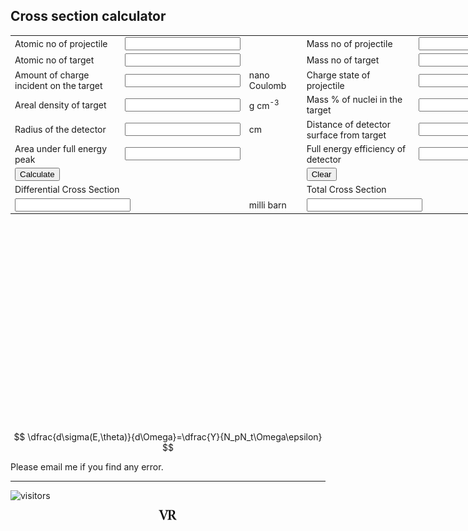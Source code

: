 ## Cross section calculator
<style>
#calc{width:980px;height:620px;}
</style>
<form Name="calc">
<table id="calc">
<tr>
<td colspan=1> Atomic no of projectile</td> <td colspan=1><input id="btn" name="disZproj" onkeypress="return event.charCode >= 42 && event.charCode <= 57" type="text"></td>
<!--<td style="displayZproj:none"><input name="M" type="number"></td>-->
<td colspan=1></td>
<td colspan=1>Mass no of projectile</td> <td colspan=1><input id="btn" name="disAproj" onkeypress="return event.charCode >= 42 && event.charCode <= 57" type="text"></td>
<td colspan=1></td>
</tr>
 
<tr>
<td colspan=1>Atomic no of target</td> <td colspan=1><input id="btn" name="disZtarget" onkeypress="return event.charCode >= 42 && event.charCode <= 57" type="text"></td>
<td colspan=1></td>
<td colspan=1>Mass no of target</td><td colspan=1><input id="btn" name="disAtarget" onkeypress="return event.charCode >= 42 && event.charCode <= 57" type="text"></td>
<td colspan=1></td>
</tr>

<tr>
<td colspan=1>Amount of charge incident on the target</td> <td colspan=1><input id="btn" name="disCharge" onkeypress="return event.charCode >= 42 && event.charCode <= 57" type="text"></td>
<td colspan=1>nano Coulomb</td>
<td colspan=1>Charge state of projectile</td> <td colspan=1><input id="btn" name="disChargeState" onkeypress="return event.charCode >= 42 && event.charCode <= 57" type="text"></td>
<td colspan=1>In terms of charge on electon</td>
</tr>

<tr>
<td colspan=1>Areal density of target</td><td colspan=1><input id="btn" name="disAreal" onkeypress="return event.charCode >= 42 && event.charCode <= 57" type="text"></td>
 <td colspan=1>g cm<sup>-3</sup></td>
<td colspan=1>Mass % of nuclei in the target</td><td colspan=1><input id="btn" name="disPercent" onkeypress="return event.charCode >= 42 && event.charCode <= 57" type="text"></td>
<td colspan=1>%</td>
</tr>

<tr>
<td colspan=1>Radius of the detector</td><td colspan=1><input id="btn" name="disRadius" onkeypress="return event.charCode >= 42 && event.charCode <= 57" type="text"></td>
<td colspan=1>cm</td>
<td colspan=1>Distance of detector surface from target</td><td colspan=1><input id="btn" name="disDistance" onkeypress="return event.charCode >= 42 && event.charCode <= 57" type="text"></td>
<td colspan=1>cm</td>
</tr>

<tr>
<td colspan=1>Area under full energy peak</td><td colspan=1><input id="btn" name="disArea" onkeypress="return event.charCode >= 42 && event.charCode <= 57" type="text"></td>
<td colspan=1></td>
<td colspan=1>Full energy efficiency of detector</td><td colspan=1><input id="btn" name="disEff" onkeypress="return event.charCode >= 42 && event.charCode <= 57" type="text"></td>
<td colspan=1></td>
</tr>

<tr>
<td colspan=3><input id="btn" type=button value="Calculate"
 OnClick="calc.disDiffCross.value=(
 calc.disArea.value*
 calc.disChargeState.value*1.6e-19*
 100.0*calc.disAtarget.value
 /
 (calc.disCharge.value*1.0e-9*
 calc.disAreal.value*calc.disPercent.value*
 6.022e23*calc.disEff.value*1.0e-27*
 2.0*3.14159*(1-calc.disDistance.value/(Math.sqrt(
                                                                                    Math.pow(calc.disRadius.value,2)+
                                                                                    Math.pow(calc.disDistance.value,2)
                                                                                   ))))).toPrecision(6),
calc.disTotalCross.value=(4.0*3.14159*calc.disDiffCross.value).toPrecision(6)"></td>
<td colspan=3><input id="btn" type=button value="Clear" 
OnClick="calc.disDiffCross.value=' ',
                calc.disTotalCross.value=' ',
                calc.disZproj.value=' ',
                calc.disAproj.value=' ',
                calc.disZtarget.value=' ',
                calc.disAtarget.value=' ',
                calc.disArea.value=' ',
                calc.disChargeState.value=' ',
                calc.disCharge.value=' ',
                calc.disAreal.value=' ',
                calc.disPercent.value=' ',
                calc.disEff.value=' ',
                calc.disDistance.value=' ',
                calc.disRadius.value=' ',
                calc.disDistance.value=' '"></td>
</tr>
<tr><td colspan=3>Differential Cross Section</td><td colspan=4>Total Cross Section</td>
</tr>

<tr>
<td colspan=2><input id="btn" name="disDiffCross" onkeypress="return event.charCode >= 42 && event.charCode <= 57" type="text"></td>
<td colspan=1>milli barn</td>
<td colspan=2><input id="btn" name="disTotalCross" onkeypress="return event.charCode >= 42 && event.charCode <= 57" type="text"></td>
<td colspan=2>milli barn</td>

</tr>
</table>
</form>

<script type="text/javascript" charset="utf-8" 
src="https://cdn.mathjax.org/mathjax/latest/MathJax.js?config=TeX-AMS-MML_HTMLorMML,
https://vincenttam.github.io/javascripts/MathJaxLocal.js"></script>

$$
\dfrac{d\sigma(E,\theta)}{d\Omega}=\dfrac{Y}{N_pN_t\Omega\epsilon}
$$

Please email me if you find any error.

---
![visitors](https://visitor-badge.glitch.me/badge?page_id=rangavirender.site.crxncal)

<p align="center">
<img src="logo_v1.png" width="30">
</p>


